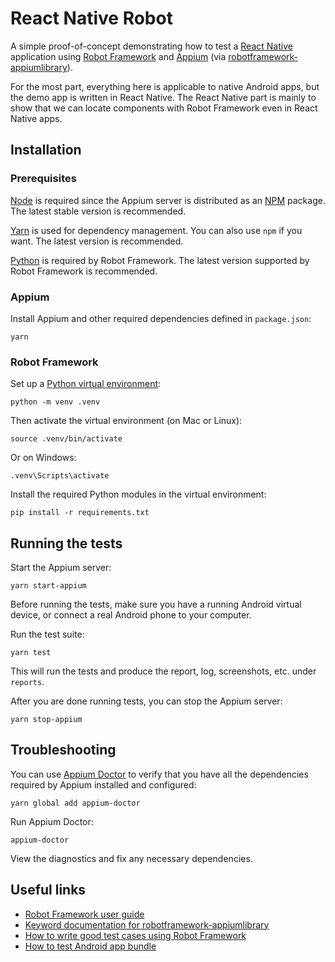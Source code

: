 # React Native Robot

A simple proof-of-concept demonstrating how to test a
[React Native](https://facebook.github.io/react-native/)
application using [Robot Framework](https://robotframework.org/)
and [Appium](https://appium.io/) (via [robotframework-appiumlibrary](https://github.com/serhatbolsu/robotframework-appiumlibrary)).

For the most part, everything here is applicable to native Android apps,
but the demo app is written in React Native. The React Native part is mainly
to show that we can locate components with Robot Framework even in React
Native apps.

## Installation

### Prerequisites

[Node](https://nodejs.org/) is required since the Appium server is distributed as
an [NPM](https://www.npmjs.com/) package. The latest stable version is recommended.

[Yarn](https://yarnpkg.com/) is used for dependency management. You can also use `npm`
if you want. The latest version is recommended.

[Python](https://www.python.org/) is required by Robot Framework. The latest version
supported by Robot Framework is recommended.

### Appium

Install Appium and other required dependencies defined in `package.json`:

    yarn

### Robot Framework

Set up a [Python virtual environment](https://docs.python.org/3/library/venv.html#module-venv):

    python -m venv .venv

Then activate the virtual environment (on Mac or Linux):

    source .venv/bin/activate

Or on Windows:

    .venv\Scripts\activate

Install the required Python modules in the virtual environment:

    pip install -r requirements.txt

## Running the tests

Start the Appium server:

    yarn start-appium

Before running the tests, make sure you have a running Android virtual device,
or connect a real Android phone to your computer.

Run the test suite:

    yarn test

This will run the tests and produce the report, log, screenshots, etc. under `reports`.

After you are done running tests, you can stop the Appium server:

    yarn stop-appium

## Troubleshooting

You can use [Appium Doctor](https://github.com/appium/appium-doctor) to verify that you have all the dependencies
required by Appium installed and configured:

    yarn global add appium-doctor

Run Appium Doctor:

    appium-doctor

View the diagnostics and fix any necessary dependencies.

## Useful links

* [Robot Framework user guide](https://robotframework.org/robotframework/latest/RobotFrameworkUserGuide.html)
* [Keyword documentation for robotframework-appiumlibrary](http://serhatbolsu.github.io/robotframework-appiumlibrary/AppiumLibrary.html)
* [How to write good test cases using Robot Framework](https://github.com/robotframework/HowToWriteGoodTestCases/blob/master/HowToWriteGoodTestCases.rst)
* [How to test Android app bundle](http://appium.io/docs/en/writing-running-appium/android/android-appbundle/)
